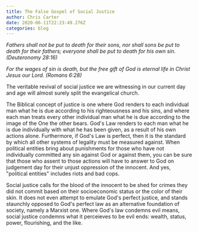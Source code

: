 ```yaml
---
title: The False Gospel of Social Justice
author: Chris Carter
date: 2020-06-11T22:23:49.276Z
categories: blog
---
```

*Fathers shall not be put to death for their sons, nor shall sons be put to death for their fathers; everyone shall be put to death for his own sin. (Deuteronomy 28:16)*

*For the wages of sin is death, but the free gift of God is eternal life in Christ Jesus our Lord. (Romans 6:28)*

The veritable revival of social justice we are witnessing in our current day and age will almost surely split the evangelical church. 

The Biblical concept of justice is one where God renders to each individual man what he is due according to his righteousness and his sins, and where each man treats every other individual man what he is due according to the image of the One the other bears. God's Law renders to each man what he is due individually with what he has been given, as a result of his own actions alone. Furthermore, if God's Law is perfect, then it is the standard by which all other systems of legality must be measured against. When political entities bring about punishments for those who have not individually committed any sin against God or against them, you can be sure that those who assent to those actions will have to answer to God on judgement day for their unjust oppression of the innocent. And yes, "political entities" includes riots and bad cops. 

Social justice calls for the blood of the innocent to be shed for crimes they did not commit based on their socioeconomic status or the color of their skin. It does not even attempt to emulate God's perfect justice, and stands staunchly opposed to God's perfect law as an alternative foundation of society, namely a Marxist one. Where God's law condemns evil means, social justice condemns what it perceieves to be evil ends: wealth, status, power, flourishing, and the like.